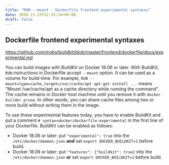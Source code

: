 ```yaml
---
title: "RUN --mount - Dockerfile frontend experimental syntaxes"
date: 2018-11-22T12:33:24+09:00
draft: false
---
```


## Dockerfile frontend experimental syntaxes

https://github.com/moby/buildkit/blob/master/frontend/dockerfile/docs/experimental.md

You can build images with BuildKit on Docker 18.06 or later. With BuildKit, `RUN` instructions in Dockerfile accept `--mount` option. It can be used as a volume for build-time. For example, `RUN --mount=type=cache,target=/var/cache/apt apt-get install ...` means "Mount /var/cache/apt as a cache directory while running the command". The cache remains in Docker host machine until you remove it with `docker builder prune`. In other words, you can share cache files among two or more build without writing them in the image.

To use these experimental features today, you have to enable BuildKit and put a comment `# syntax=docker/dockerfile:experimental` in the first line of your Dockerfile. BuildKit can be enabled as follows:

* Docker 18.06 or later: put `"experimental": true` into the `/etc/docker/daemon.json` **and** set `export DOCKER_BUILDKIT=1` before build.
* Docker 18.09 or later: put `"features": {"buildkit": true}` into the `/etc/docker/daemon.json` **or** set `export DOCKER_BUILDKIT=1` before build.
